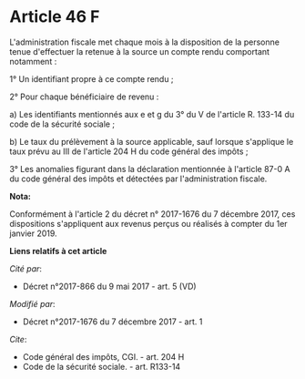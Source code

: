 # Article 46 F

L'administration fiscale met chaque mois à la disposition de la personne tenue d'effectuer la retenue à la source un compte
rendu comportant notamment :

1° Un identifiant propre à ce compte rendu ;

2° Pour chaque bénéficiaire de revenu :

a) Les identifiants mentionnés aux e et g du 3° du V de l'article R. 133-14 du code de la sécurité sociale ;

b) Le taux du prélèvement à la source applicable, sauf lorsque s'applique le taux prévu au III de l'article 204 H du code
général des impôts ;

3° Les anomalies figurant dans la déclaration mentionnée à l'article 87-0 A du code général des impôts et détectées par
l'administration fiscale.

**Nota:**

Conformément à l'article 2 du décret n° 2017-1676 du 7 décembre 2017, ces dispositions s'appliquent aux revenus perçus ou
réalisés à compter du 1er janvier 2019.

**Liens relatifs à cet article**

_Cité par_:

  - Décret n°2017-866 du 9 mai 2017 - art. 5 (VD)

_Modifié par_:

  - Décret n°2017-1676 du 7 décembre 2017 - art. 1

_Cite_:

  - Code général des impôts, CGI. - art. 204 H
  - Code de la sécurité sociale. - art. R133-14
